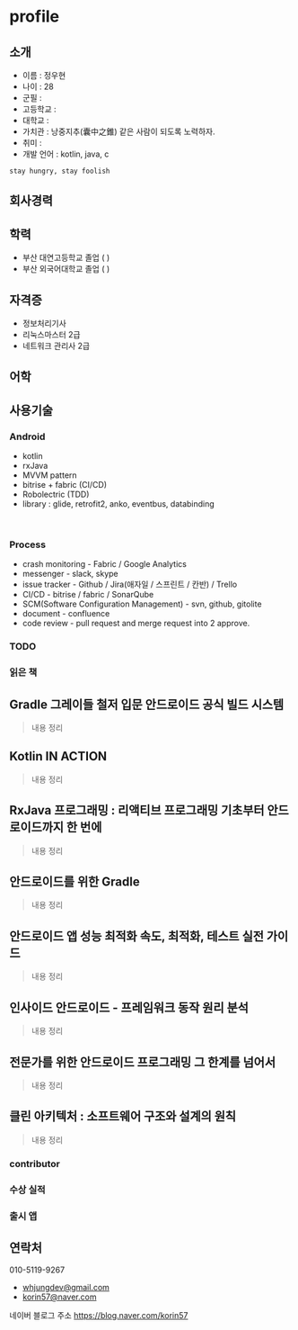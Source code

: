 # profile

## 소개
- 이름 : 정우현
- 나이 : 28
- 군필 : 
- 고등학교 :
- 대학교 :
- 가치관 : 낭중지추(囊中之錐) 같은 사람이 되도록 노력하자.
- 취미 : 
- 개발 언어 : kotlin, java, c
```
stay hungry, stay foolish
```
## 회사경력


## 학력
- 부산 대연고등학교 졸업 ( )
- 부산 외국어대학교 졸업 ( )

## 자격증
- 정보처리기사
- 리눅스마스터 2급
- 네트워크 관리사 2급

## 어학


## 사용기술
### Android
- kotlin
- rxJava
- MVVM pattern
- bitrise + fabric (CI/CD)
- Robolectric (TDD)
- library : glide, retrofit2, anko, eventbus, databinding
<br/>

### Process
- crash monitoring - Fabric / Google Analytics
- messenger - slack, skype
- issue tracker - Github / Jira(애자일 / 스프린트 / 칸반) / Trello
- CI/CD - bitrise / fabric / SonarQube
- SCM(Software Configuration Management) - svn, github, gitolite
- document - confluence
- code review - pull request and merge request into 2 approve.

### TODO

### 읽은 책
## Gradle 그레이들 철저 입문 안드로이드 공식 빌드 시스템
> 내용 정리
## Kotlin IN ACTION
> 내용 정리
## RxJava 프로그래밍 : 리액티브 프로그래밍 기초부터 안드로이드까지 한 번에
> 내용 정리
## 안드로이드를 위한 Gradle
> 내용 정리
## 안드로이드 앱 성능 최적화 속도, 최적화, 테스트 실전 가이드
> 내용 정리
## 인사이드 안드로이드 - 프레임워크 동작 원리 분석
> 내용 정리
## 전문가를 위한 안드로이드 프로그래밍 그 한계를 넘어서
> 내용 정리
## 클린 아키텍처 : 소프트웨어 구조와 설계의 원칙
> 내용 정리


### contributor

### 수상 실적

### 출시 앱


## 연락처
010-5119-9267
- whjungdev@gmail.com
- korin57@naver.com


네이버 블로그 주소
https://blog.naver.com/korin57
